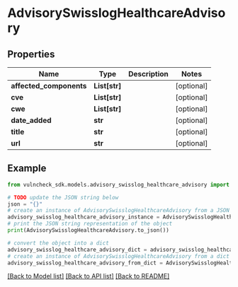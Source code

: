 # AdvisorySwisslogHealthcareAdvisory


## Properties

Name | Type | Description | Notes
------------ | ------------- | ------------- | -------------
**affected_components** | **List[str]** |  | [optional] 
**cve** | **List[str]** |  | [optional] 
**cwe** | **List[str]** |  | [optional] 
**date_added** | **str** |  | [optional] 
**title** | **str** |  | [optional] 
**url** | **str** |  | [optional] 

## Example

```python
from vulncheck_sdk.models.advisory_swisslog_healthcare_advisory import AdvisorySwisslogHealthcareAdvisory

# TODO update the JSON string below
json = "{}"
# create an instance of AdvisorySwisslogHealthcareAdvisory from a JSON string
advisory_swisslog_healthcare_advisory_instance = AdvisorySwisslogHealthcareAdvisory.from_json(json)
# print the JSON string representation of the object
print(AdvisorySwisslogHealthcareAdvisory.to_json())

# convert the object into a dict
advisory_swisslog_healthcare_advisory_dict = advisory_swisslog_healthcare_advisory_instance.to_dict()
# create an instance of AdvisorySwisslogHealthcareAdvisory from a dict
advisory_swisslog_healthcare_advisory_from_dict = AdvisorySwisslogHealthcareAdvisory.from_dict(advisory_swisslog_healthcare_advisory_dict)
```
[[Back to Model list]](../README.md#documentation-for-models) [[Back to API list]](../README.md#documentation-for-api-endpoints) [[Back to README]](../README.md)


